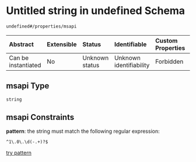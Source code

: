 # Untitled string in undefined Schema

```txt
undefined#/properties/msapi
```



| Abstract            | Extensible | Status         | Identifiable            | Custom Properties | Additional Properties | Access Restrictions | Defined In                                                          |
| :------------------ | :--------- | :------------- | :---------------------- | :---------------- | :-------------------- | :------------------ | :------------------------------------------------------------------ |
| Can be instantiated | No         | Unknown status | Unknown identifiability | Forbidden         | Allowed               | none                | [test1.schema.json*](json/test1.schema.json "open original schema") |

## msapi Type

`string`

## msapi Constraints

**pattern**: the string must match the following regular expression: 

```regexp
^1\.0\.\d(-.+)?$
```

[try pattern](https://regexr.com/?expression=%5E1%5C.0%5C.%5Cd\(-.%2B\)%3F%24 "try regular expression with regexr.com")
